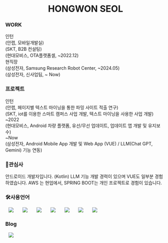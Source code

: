 <!--
**hwseol/hwseol** is a ✨ _special_ ✨ repository because its `README.md` (this file) appears on your GitHub profile.

Here are some ideas to get you started:

- 🔭 I’m currently working on ...
- 🌱 I’m currently learning ...
- 👯 I’m looking to collaborate on ...
- 🤔 I’m looking for help with ...
- 💬 Ask me about ...
- 📫 How to reach me: ...
- 😄 Pronouns: ...
- ⚡ Fun fact: ...
-->
<h1 align="center">HONGWON SEOL</h1>

<h3>WORK</h3>
인턴<br>
(안랩, 모바일개발실)<br>
(SKT, B2B 컨설팅)<br>
(현대모비스, OTA플랫폼셀, ~2022.12)<br>
현직장<br>
(삼성전자, Samsung Research Robot Center, ~2024.05)<br>
(삼성전자, 신사업팀, ~ Now)<br>

<h3>프로젝트</h3>
인턴<br>
(안랩, 페이지별 텍스트 마이닝을 통한 파밍 사이트 적출 연구)<br>
(SKT, iot를 이용한 스마트 캠퍼스 사업 개발, 텍스트 마이닝을 사용한 사업 개발)<br>
~2022 <br>
(현대모비스, Android 차량 플랫폼, 유선/무선 업데이트, 업데이트 앱 개발 및 유지보수)<br>
~Now <br>
(삼성전자, Android Mobile App 개발 및 Web App (VUE) / LLM(Chat GPT, Gemini) 기능 연동)<br>

<h3>🤗관심사</h3>
안드로이드 개발자입니다. (Kotlin)
LLM 기능 개발 경력이 있으며 VUE도 일부분 경험 하였습니다.
AWS 는 현업에서, SPRING BOOT는 개인 프로젝트로 경험이 있습니다.

<h3>🛠사용언어</h3>
<div>
<img src="https://img.shields.io/badge/Kotlin-0095D5?style=flat-square&logo=Kotlin&logoColor=white" style="height : auto; margin-left : 10px; margin-right : 10px;"/></a>&nbsp;
<img src="https://img.shields.io/badge/JavaScript-F7DF1E?style=flat-square&logo=JavaScript&logoColor=white" style="height : auto; margin-left : 10px; margin-right : 10px;"/></a>&nbsp;
<img src="https://img.shields.io/badge/Spring Boot-6DB33F?style=flat-square&logo=Spring&logoColor=white" style="height : auto; margin-left : 10px; margin-right : 10px;"/></a>&nbsp;
<img src="https://img.shields.io/badge/ChatGPT-74AA9C?style=flat-square&logo=openai&logoColor=white" style="height : auto; margin-left : 10px; margin-right : 10px;"/></a>&nbsp;
<img src="https://img.shields.io/badge/Gemini-0077FF?style=flat-square&logo=google-gemini&logoColor=white" style="height : auto; margin-left : 10px; margin-right : 10px;"/></a>&nbsp;
<img src="https://img.shields.io/badge/Git-F05032?style=flat-square&logo=Git&logoColor=white" style="height : auto; margin-left : 10px; margin-right : 10px;"/></a>&nbsp;
<img src="https://img.shields.io/badge/AWS-232F3E?style=flat-square&logo=Amazon-AWS&logoColor=white" style="height : auto; margin-left : 10px; margin-right : 10px;"/></a>&nbsp;
</div>

<h3>Blog</h3>
<a href="https://blog.naver.com/conandoyle3">
    <img src="http://img.shields.io/badge/Tech Blog-00D182?style=flat&logo=Emby&logoColor=white&link=https://velog.io/@987412563"
        style="height : auto; margin-left : 10px; margin-right : 10px;"/>
</a>
